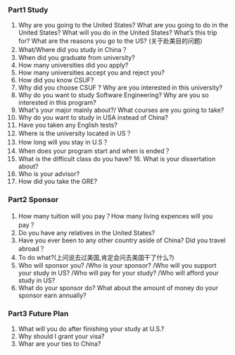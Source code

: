 ### Part1 Study
1. Why are you going to the United States? What are you going to do in the United States? What will you do in the United States? What’s this trip for? What are the reasons you go to the US? (关于赴美目的问题)
2. What/Where did you study in China？
3. When did you graduate from university?
4. How many universities did you apply? 
5. How many universities accept you and reject you?
5. How did you know CSUF? 
6. Why did you choose CSUF ? Why are you interested in this university?
7. Why do you want to study Software Engineering? Why are you so interested in this program?  
9. What's your major mainly about?/ What courses are you going to take? 
10. Why do you want to study in USA instead of China?  
11. Have you taken any English tests? 
12. Where is the university located in US？
13. How long will you stay in U.S？
14. When does your program start and when is ended？
15. What is the difficult class do you have? 16. What is your dissertation about?
17. Who is your advisor?
18. How did you take the GRE?  
### Part2 Sponsor
1. How many tuition will you pay？How many living expences will you pay？ 
2. Do you have any relatives in the United States?
3. Have you ever been to any other country aside of China? Did you travel abroad？ 
4. To do what?(上问说去过美国,肯定会问去美国干了什么?)
4. Who will sponsor you? /Who is your sponsor? /Who will you support your study in US? /Who will pay for your study? /Who will afford your study in US? 
5. What do your sponsor do? What about the amount of money do your sponsor earn annually?


### Part3 Future Plan
1. What will you do after finishing your study at U.S.?  
2. Why should I grant your visa?
3. Whar are your ties to China?


